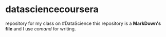 # datasciencecoursera
repository for my class on #DataScience
this repository is a **MarkDown's file** and I use *comand* for writing. 
